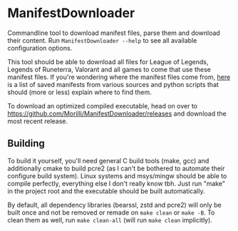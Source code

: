 # ManifestDownloader
Commandline tool to download manifest files, parse them and download their content.
Run `ManifestDownloader --help` to see all available configuration options.

This tool should be able to download all files for League of Legends, Legends of Runeterra, Valorant and all games to come that use these manifest files.
If you're wondering where the manifest files come from, [here](https://github.com/Morilli/riot-manifests) is a list of saved manifests from various sources and python scripts that should (more or less) explain where to find them.

To download an optimized compiled executable, head on over to https://github.com/Morilli/ManifestDownloader/releases and download the most recent release.

## Building
To build it yourself, you'll need general C build tools (make, gcc) and additionally cmake to build pcre2 (as I can't be bothered to automate their configure build system).
Linux systems and msys/mingw should be able to compile perfectly, everything else I don't really know tbh.
Just run "make" in the project root and the executable should be built automatically.

By default, all dependency libraries (bearssl, zstd and pcre2) will only be built once and not be removed or remade on `make clean` or `make -B`.
To clean them as well, run `make clean-all` (will run `make clean` implicitly).
